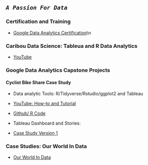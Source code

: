 ## *`A Passion For Data`*


### Certification and Training
* [Google Data Analytics Certification](https://www.coursera.org/account/accomplishments/certificate/YXGPH2GLJ9DG)\n


### Caribou Data Science: Tableua and R Data Analytics

* [YouTube](https://www.youtube.com/channel/UCEYlsdkxG4hY6c5-5d3gxCw)

### Google Data Analytics Capstone Projects
#### Cyclist Bike Share Case Study
* Data analytic Tools: R/Tidyverse/Rstudio/ggplot2 and Tableau
* [YouTube: How-to and Tutorial](https://youtube.com/playlist?list=PLnBliEe9L853Rrts3QKXzf-RL49uuTa57)

* [Github/ R Code](https://github.com/davidjayjackson/CyclisticBikeShare)
* Tableau Dashboard and Stories: 
* [Case Study Version 1](https://public.tableau.com/views/Book1CyclisticBikeShare/StoryCyclisticBikeShare?:language=en-US&:display_count=n&:origin=viz_share_link)

### Case Studies: Our World In Data
* [Our World In Data](http://ourworldindata.org)
